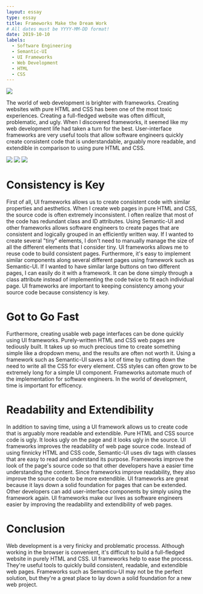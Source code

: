 ```yaml
---
layout: essay
type: essay
title: Frameworks Make the Dream Work
# All dates must be YYYY-MM-DD format!
date: 2019-10-10
labels:
  - Software Engineering
  - Semantic-UI
  - UI Frameworks
  - Web Development
  - HTML
  - CSS
---
```

<img class="ui centered image" src="https://hackernoon.com/hn-images/1*ruk9c2uz62aEdb8Nm5PWHw.jpeg">

The world of web development is brighter with frameworks. Creating websites with pure HTML and CSS has been one of the most toxic experiences. Creating a full-fledged website was often difficult, problematic, and ugly. When I discovered frameworks, it seemed like my web development life had taken a turn for the best. User-interface frameworks are very useful tools that allow software engineers quickly create consistent code that is understandable, arguably more readable, and extendible in comparison to using pure HTML and CSS.

<div class="ui images">
<img class="ui small image" src="https://dab1nmslvvntp.cloudfront.net/wp-content/uploads/2016/04/1461315888semantic.png">
<img class="ui small image" src="https://philiaweb.com/uploads/image/foundation-zurb.png">
<img class="ui small image" src="https://miro.medium.com/max/1024/1*9HanDsRU11ZMsgDGJwN96w.png">
</div>

# Consistency is Key
First of all, UI frameworks allows us to create consistent code with similar properties and aesthetics. When I create web pages in pure HTML and CSS, the source code is often extremely inconsistent. I often realize that most of the code has redundant class and ID attributes. Using Semantic-UI and other frameworks allows software engineers to create pages that are consistent and logically grouped in an efficiently written way. If I wanted to create several "tiny" elements, I don't need to manually manage the size of all the different elements that I consider tiny. UI frameworks allows me to reuse code to build consistent pages. Furthermore, it's easy to implement similar components along several different pages using framework such as Semantic-UI. If I wanted to have similar large buttons on two different pages, I can easily do it with a framework. It can be done simply through a class attribute instead of implementing the code twice to fit each individual page. UI frameworks are important to keeping consistency among your source code because consistency is key.  

# Got to Go Fast
Furthermore, creating usable web page interfaces can be done quickly using UI frameworks. Purely-written HTML and CSS web pages are tediously built. It takes up so much precious time to create something simple like a dropdown menu, and the results are often not worth it. Using a framework such as Semantic-UI saves a lot of time by cutting down the need to write all the CSS for every element. CSS styles can often grow to be extremely long for a simple UI component. Frameworks automate much of the implementation for software engineers. In the world of development, time is important for efficency. 

# Readability and Extendibility
In addition to saving time, using a UI framework allows us to create code that is arguably more readable and extendible. Pure HTML and CSS source code is ugly. It looks ugly on the page and it looks ugly in the source. UI frameworks improves the readability of web page source code. Instead of using finnicky HTML and CSS code, Semantic-UI uses div tags with classes that are easy to read and understand its purpose. Frameworks improve the look of the page's source code so that other developers have a easier time understanding the content. Since frameworks improve readability, they also improve the source code to be more extendible. UI frameworks are great because it lays down a solid foundation for pages that can be extended. Other developers can add user-interface components by simply using the framework again. UI frameworks make our lives as software engineers easier by improving the readability and extendibility of web pages.

# Conclusion
Web development is a very finicky and problematic processs. Although working in the browser is convenient, it's difficult to build a full-fledged website in purely HTML and CSS. UI frameworks help to ease the process. They're useful tools to quickly build consistent, readable, and extendible web pages. Frameworks such as Semanticu-UI may not be the perfect solution, but they're a great place to lay down a solid foundation for a new web project. 
